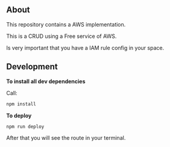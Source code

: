 ## About

This repository contains a AWS implementation.

This is a CRUD using a Free service of AWS.

Is very important that you have a IAM rule config in your space.
## Development

**To install all dev dependencies**

Call:

```bash
npm install
```

**To deploy**

```bash
npm run deploy
```

After that you will see the route in your terminal.
